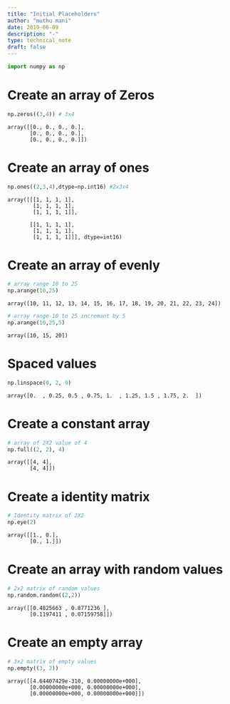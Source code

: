 ```yaml
---
title: "Initial Placeholders"
author: "muthu mani"
date: 2019-06-09
description: "-"
type: technical_note
draft: false
---
```


```python
import numpy as np
```

# Create an array of Zeros


```python
np.zeros((3,4)) # 3x4
```




    array([[0., 0., 0., 0.],
           [0., 0., 0., 0.],
           [0., 0., 0., 0.]])



# Create an array of ones


```python
np.ones((2,3,4),dtype=np.int16) #2x3x4
```




    array([[[1, 1, 1, 1],
            [1, 1, 1, 1],
            [1, 1, 1, 1]],
    
           [[1, 1, 1, 1],
            [1, 1, 1, 1],
            [1, 1, 1, 1]]], dtype=int16)



# Create an array of evenly


```python
# array range 10 to 25
np.arange(10,25) 
```




    array([10, 11, 12, 13, 14, 15, 16, 17, 18, 19, 20, 21, 22, 23, 24])




```python
# array range 10 to 25 incremant by 5
np.arange(10,25,5)
```




    array([10, 15, 20])



# Spaced values


```python
np.linspace(0, 2, 9)
```




    array([0.  , 0.25, 0.5 , 0.75, 1.  , 1.25, 1.5 , 1.75, 2.  ])



# Create a constant array


```python
# array of 2X2 value of 4
np.full((2, 2), 4)
```




    array([[4, 4],
           [4, 4]])



# Create a identity matrix


```python
# Identity matrix of 2X2
np.eye(2)
```




    array([[1., 0.],
           [0., 1.]])



# Create an array with random values


```python
# 2x2 matrix of random values
np.random.random((2,2))
```




    array([[0.4825663 , 0.8771236 ],
           [0.1197411 , 0.07159758]])



# Create an empty array


```python
# 3x2 matrix of empty values
np.empty((3, 2))
```




    array([[4.64407429e-310, 0.00000000e+000],
           [0.00000000e+000, 0.00000000e+000],
           [0.00000000e+000, 0.00000000e+000]])




```python

```
